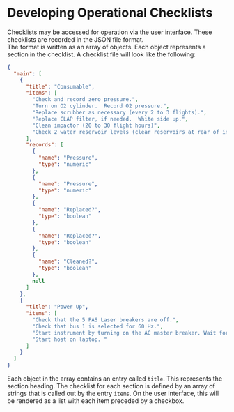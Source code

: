 # Developing Operational Checklists
Checklists may be accessed for operation via the user interface.  These checklists are recorded in the JSON file format.  
The format is written as an array of objects.  Each object represents a section in the checklist. A checklist file will look like the following:

```json
{
  "main": [
    {
      "title": "Consumable",
      "items": [
        "Check and record zero pressure.",
        "Turn on O2 cylinder.  Record O2 pressure.",
        "Replace scrubber as necessary (every 2 to 3 flights).",
        "Replace CLAP filter, if needed.  White side up.",
        "Clean impactor (20 to 30 flight hours)",
        "Check 2 water reservoir levels (clear reservoirs at rear of instrument)."
      ],
      "records": [
        {
          "name": "Pressure",
          "type": "numeric"
        },
        {
          "name": "Pressure",
          "type": "numeric"
        },
        {
          "name": "Replaced?",
          "type": "boolean"
        },
        {
          "name": "Replaced?",
          "type": "boolean"
        },
        {
          "name": "Cleaned?",
          "type": "boolean"
        },
        null
      ]
    },
    {
      "title": "Power Up",
      "items": [
        "Check that the 5 PAS Laser breakers are off.",
        "Check that bus 1 is selected for 60 Hz.",
        "Start instrument by turning on the AC master breaker. Wait for valves to cycle on before continuing. ",
        "Start host on laptop. "
      ]
    }
  ]
}
```

Each object in the array contains an entry called ``title``.  This represents the section heading.  The checklist for each section is defined by an array of strings that is called out by the entry ``items``.  On the user interface, this will be rendered as a list with each item preceded by a checkbox.
